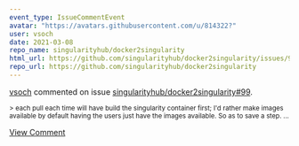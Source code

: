 ```yaml
---
event_type: IssueCommentEvent
avatar: "https://avatars.githubusercontent.com/u/814322?"
user: vsoch
date: 2021-03-08
repo_name: singularityhub/docker2singularity
html_url: https://github.com/singularityhub/docker2singularity/issues/99
repo_url: https://github.com/singularityhub/docker2singularity
---
```


<a href='https://github.com/vsoch' target='_blank'>vsoch</a> commented on issue <a href='https://github.com/singularityhub/docker2singularity/issues/99' target='_blank'>singularityhub/docker2singularity#99</a>.

<small>> each pull each time will have build the singularity container first; I'd rather make images available by default having the users just have the images available. So as to save a step....</small>

<a href='https://github.com/singularityhub/docker2singularity/issues/99' target='_blank'>View Comment</a>